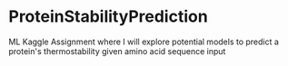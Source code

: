 # ProteinStabilityPrediction
ML Kaggle Assignment where I will explore potential models to predict a protein's thermostability given amino acid sequence input
